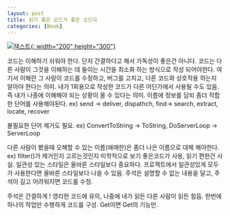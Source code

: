 ```yaml
---
layout: post
title: 읽기 좋은 코드가 좋은 코드다
categories: [Book]
---
```


[![텍스트](http://image.yes24.com/momo/TopCate178/MidCate10/17793676.jpg){: width="200" height="300"}](http://www.yes24.com/Product/Goods/6692314?Acode=101)


코드는 이해하기 쉬워야 한다. 단지 간결하다고 해서 가독성이 좋은건 아니다.
코드는 다른 사람이 그것을 이해하는 데 들이는 시간을 최소화 하는 방식으로 작성 되어야한다.
여기서 이해란 그 사람이 코드를 수정하고, 버그를 고치고, 다른 코드와 상호작용 하는지 알아야 한다는 의미.
내가 1회용으로 작성한 코드가 다른 어딘가에서 사용될 수도 있음. 즉 내가 나중에 이해해야 되는 상황이 올 수 있다는 의미.
이름에 정보를 담되 좀더 적합한 단어를 사용해야된다.
ex) send -> deliver, dispathch,   find-> search, extract, locate, recover

불필요한 단어 제거도 필요.
ex) ConvertToString -> ToString,   DoServerLoop -> ServerLoop

다른 사람이 봤을때 오해할 수 있는 이름(애매한)은 좀더 나은 이름으로 대체 해야한다. ex) filter()가 제거인지 고르는것인지
미학적으로 보기 좋은코드가 사용, 읽기 편한건 사실.
일관성 있는 스타일은 올바른 스타일보다 중요하다. 프로젝트에서 일관성있게 모두가 사용한다면 올바른 스타일보다 나을 수 있음.
주석은 설명할 수 없는 내용을 달고, 주석이 길고 어려워지면 코드를 수정.

주석은 간결하게 !
영리한 코드에 유의, 나중에 내가 읽든 다른 사람이 읽든 힘듬.
한번에 하나의 작업만 수행하게 코드를 구성. Get이면 Get의 기능만.